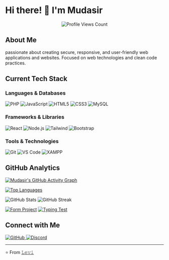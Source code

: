 # Hi there! 👋 I'm Mudasir

<div align="center">
  <img src="https://komarev.com/ghpvc/?username=xlegacy9&color=blue&style=for-the-badge&label=PROFILE+VIEWS" alt="Profile Views Count" />
</div>

## About Me
passionate about creating secure, responsive, and user-friendly web applications and websites. Focused on web technologies and clean code practices.

## Current Tech Stack

### Languages & Databases
<p align="left">
    <img src="https://img.shields.io/badge/PHP-777BB4?style=for-the-badge&logo=php&logoColor=white" alt="PHP"/>
    <img src="https://img.shields.io/badge/JavaScript-F7DF1E?style=for-the-badge&logo=javascript&logoColor=black" alt="JavaScript"/>
    <img src="https://img.shields.io/badge/HTML5-E34F26?style=for-the-badge&logo=html5&logoColor=white" alt="HTML5"/>
    <img src="https://img.shields.io/badge/CSS3-1572B6?style=for-the-badge&logo=css3&logoColor=white" alt="CSS3"/>
    <img src="https://img.shields.io/badge/MySQL-4479A1?style=for-the-badge&logo=mysql&logoColor=white" alt="MySQL"/>
</p>

### Frameworks & Libraries
<p align="left">
    <img src="https://img.shields.io/badge/React-20232A?style=for-the-badge&logo=react&logoColor=61DAFB" alt="React"/>
    <img src="https://img.shields.io/badge/Node.js-43853D?style=for-the-badge&logo=node.js&logoColor=white" alt="Node.js"/>
    <img src="https://img.shields.io/badge/Tailwind_CSS-38B2AC?style=for-the-badge&logo=tailwind-css&logoColor=white" alt="Tailwind"/>
    <img src="https://img.shields.io/badge/Bootstrap-563D7C?style=for-the-badge&logo=bootstrap&logoColor=white" alt="Bootstrap"/>
</p>

### Tools & Technologies
<p align="left">
    <img src="https://img.shields.io/badge/Git-F05032?style=for-the-badge&logo=git&logoColor=white" alt="Git"/>
    <img src="https://img.shields.io/badge/VS_Code-0078D4?style=for-the-badge&logo=visual%20studio%20code&logoColor=white" alt="VS Code"/>
    <img src="https://img.shields.io/badge/xampp-FB7A24?style=for-the-badge&logo=xampp&logoColor=white" alt="XAMPP"/>
</p>

## GitHub Analytics

<!-- GitHub Activity Graph -->
[![Mudasir's GitHub Activity Graph](https://github-readme-activity-graph.vercel.app/graph?username=xlegacy9&custom_title=Mudasir's%20Contribution%20Graph&theme=react-dark&area=true&hide_border=true)](https://github.com/ashutosh00710/github-readme-activity-graph)

<!-- GitHub Stats Card -->


[![Top Languages](https://github-readme-stats.vercel.app/api/top-langs/?username=xlegacy9&layout=compact&theme=radical&langs_count=10&hide=jupyter%20notebook)](https://github.com/anuraghazra/github-readme-stats)


  <img src="https://github-readme-stats.vercel.app/api?username=xlegacy9&show_icons=true&theme=radical&count_private=true" alt="GitHub Stats" />       <img src="https://github-readme-streak-stats.herokuapp.com/?user=xlegacy9&theme=radical&hide_border=true" alt="GitHub Streak" />
  
[![Form Project](https://github-readme-stats.vercel.app/api/pin/?username=xlegacy9&repo=PHP-form&theme=radical)](https://github.com/xlegacy9/PHP-form)
[![Typing Test](https://github-readme-stats.vercel.app/api/pin/?username=xlegacy9&repo=TypingTest&theme=radical)](https://github.com/XLegacy9/TypingTest)

## Connect with Me
<p align="left">
    <a href="https://github.com/xlegacy9">
        <img src="https://img.shields.io/badge/GitHub-100000?style=for-the-badge&logo=github&logoColor=white" alt="GitHub"/>
    </a>
    <a href="https://discord.com">
        <img src="https://img.shields.io/badge/Discord-legacy__x9-5865F2?style=for-the-badge&logo=discord&logoColor=white" alt="Discord"/>
    </a>
</p>

---
⭐️ From [𝙻𝚎𝚟𝚒](https://github.com/xlegacy9)
